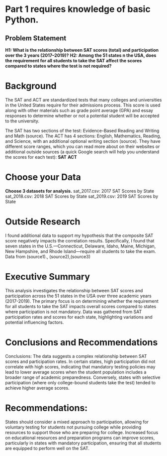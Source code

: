 # Part 1 requires knowledge of basic Python.

## Problem Statement
**H1: What is the relationship between SAT scores (total) and participation over the 3 years (2017–2019)?**
**H2: Among the 51 states n the USA, does the requirement for all students to take the SAT affect the scores compared to states where the test is not required?**

# Background
The SAT and ACT are standardized tests that many colleges and universities in the United States require for their admissions process. This score is used along with other materials such as grade point average (GPA) and essay responses to determine whether or not a potential student will be accepted to the university.

The SAT has two sections of the test: Evidence-Based Reading and Writing and Math (source). The ACT has 4 sections: English, Mathematics, Reading, and Science, with an additional optional writing section (source). They have different score ranges, which you can read more about on their websites or additional outside sources (a quick Google search will help you understand the scores for each test):
**SAT**
**ACT**
# Choose your Data
**Choose 3 datasets for analysis.**
	sat_2017.csv: 2017 SAT Scores by State
	sat_2018.csv: 2018 SAT Scores by State
	sat_2019.csv: 2019 SAT Scores by State

# Outside Research
I found additional data to support my hypothesis that the composite SAT score negatively impacts the correlation results. Specifically, I found that seven states in the U.S.—Connecticut, Delaware, Idaho, Maine, Michigan, New Hampshire, and Rhode Island—require all students to take the exam. Data from (source1)., (source2),(source3)

# Executive Summary
This analysis investigates the relationship between SAT scores and participation across the 51 states in the USA over three academic years (2017-2019). The primary focus is on determining whether the requirement for all students to take the SAT impacts overall scores compared to states where participation is not mandatory. Data was gathered from SAT participation rates and scores for each state, highlighting variations and potential influencing factors.

# Conclusions and Recommendations
Conclusions: The data suggests a complex relationship between SAT scores and participation rates. In certain states, high participation did not correlate with high scores, indicating that mandatory testing policies may lead to lower average scores when the student population includes a broader range of academic preparedness. Conversely, states with selective participation (where only college-bound students take the test) tended to achieve higher average scores.

# Recommendations: 
States should consider a mixed approach to participation, allowing for voluntary testing for students not pursuing college while providing resources to support those who are preparing for college. Increased focus on educational resources and preparation programs can improve scores, particularly in states with mandatory participation, ensuring that all students are equipped to perform well on the SAT.
